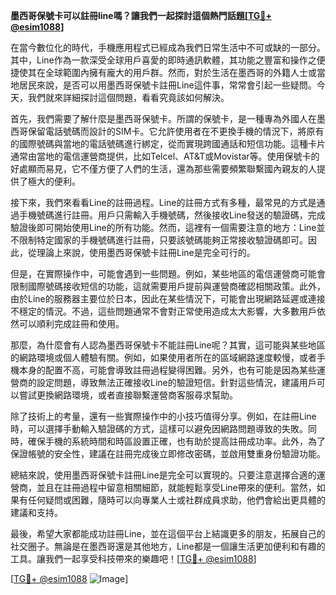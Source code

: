 **墨西哥保號卡可以註冊line嗎？讓我們一起探討這個熱門話題[[TG💪+ @esim1088](https://t.me/s/esim1088)]**

在當今數位化的時代，手機應用程式已經成為我們日常生活中不可或缺的一部分。其中，Line作為一款深受全球用戶喜愛的即時通訊軟體，其功能之豐富和操作之便捷使其在全球範圍內擁有龐大的用戶群。然而，對於生活在墨西哥的外籍人士或當地居民來說，是否可以用墨西哥保號卡註冊Line這件事，常常會引起一些疑問。今天，我們就來詳細探討這個問題，看看究竟該如何解決。

首先，我們需要了解什麼是墨西哥保號卡。所謂的保號卡，是一種專為外國人在墨西哥保留電話號碼而設計的SIM卡。它允許使用者在不更換手機的情況下，將原有的國際號碼與當地的電話號碼進行綁定，從而實現跨國通話和短信功能。這種卡片通常由當地的電信運營商提供，比如Telcel、AT&T或Movistar等。使用保號卡的好處顯而易見，它不僅方便了人們的生活，還為那些需要頻繁聯繫國內親友的人提供了極大的便利。

接下來，我們來看看Line的註冊過程。Line的註冊方式有多種，最常見的方式是通過手機號碼進行註冊。用戶只需輸入手機號碼，然後接收Line發送的驗證碼，完成驗證後即可開始使用Line的所有功能。然而，這裡有一個需要注意的地方：Line並不限制特定國家的手機號碼進行註冊，只要該號碼能夠正常接收驗證碼即可。因此，從理論上來說，使用墨西哥保號卡註冊Line是完全可行的。

但是，在實際操作中，可能會遇到一些問題。例如，某些地區的電信運營商可能會限制國際號碼接收短信的功能，這就需要用戶提前與運營商確認相關政策。此外，由於Line的服務器主要位於日本，因此在某些情況下，可能會出現網路延遲或連接不穩定的情況。不過，這些問題通常不會對正常使用造成太大影響，大多數用戶依然可以順利完成註冊和使用。

那麼，為什麼會有人認為墨西哥保號卡不能註冊Line呢？其實，這可能與某些地區的網路環境或個人體驗有關。例如，如果使用者所在的區域網路速度較慢，或者手機本身的配置不高，可能會導致註冊過程變得困難。另外，也有可能是因為某些運營商的設定問題，導致無法正確接收Line的驗證短信。針對這些情況，建議用戶可以嘗試更換網路環境，或者直接聯繫運營商客服尋求幫助。

除了技術上的考量，還有一些實際操作中的小技巧值得分享。例如，在註冊Line時，可以選擇手動輸入驗證碼的方式，這樣可以避免因網路問題導致的失敗。同時，確保手機的系統時間和時區設置正確，也有助於提高註冊成功率。此外，為了保證帳號的安全性，建議在註冊完成後立即修改密碼，並啟用雙重身份驗證功能。

總結來說，使用墨西哥保號卡註冊Line是完全可以實現的。只要注意選擇合適的運營商，並且在註冊過程中留意相關細節，就能輕鬆享受Line帶來的便利。當然，如果有任何疑問或困難，隨時可以向專業人士或社群成員求助，他們會給出更具體的建議和支持。

最後，希望大家都能成功註冊Line，並在這個平台上結識更多的朋友，拓展自己的社交圈子。無論是在墨西哥還是其他地方，Line都是一個讓生活更加便利和有趣的工具。讓我們一起享受科技帶來的樂趣吧！[[TG💪+ @esim1088](https://t.me/s/esim1088)]

[[TG💪+ @esim1088](https://t.me/s/esim1088) ![Image](https://i.postimg.cc/4NQfJmqS/Snipaste-2025-05-13-00-14-12.png)]